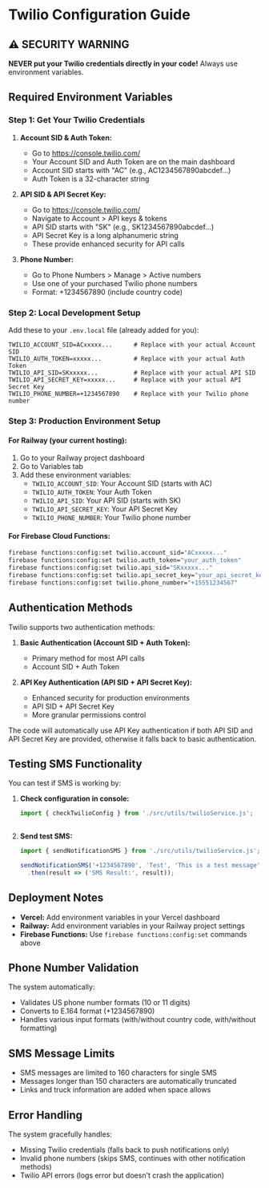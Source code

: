 # Twilio Configuration Guide

## ⚠️ SECURITY WARNING
**NEVER put your Twilio credentials directly in your code!** Always use environment variables.

## Required Environment Variables

### Step 1: Get Your Twilio Credentials
1. **Account SID & Auth Token:**
   - Go to https://console.twilio.com/
   - Your Account SID and Auth Token are on the main dashboard
   - Account SID starts with "AC" (e.g., AC1234567890abcdef...)
   - Auth Token is a 32-character string

2. **API SID & API Secret Key:**
   - Go to https://console.twilio.com/
   - Navigate to Account > API keys & tokens
   - API SID starts with "SK" (e.g., SK1234567890abcdef...)
   - API Secret Key is a long alphanumeric string
   - These provide enhanced security for API calls

3. **Phone Number:**
   - Go to Phone Numbers > Manage > Active numbers
   - Use one of your purchased Twilio phone numbers
   - Format: +1234567890 (include country code)

### Step 2: Local Development Setup
Add these to your `.env.local` file (already added for you):
```
TWILIO_ACCOUNT_SID=ACxxxxx...      # Replace with your actual Account SID
TWILIO_AUTH_TOKEN=xxxxx...         # Replace with your actual Auth Token  
TWILIO_API_SID=SKxxxxx...          # Replace with your actual API SID
TWILIO_API_SECRET_KEY=xxxxx...     # Replace with your actual API Secret Key
TWILIO_PHONE_NUMBER=+1234567890    # Replace with your Twilio phone number
```

### Step 3: Production Environment Setup

#### For Railway (your current hosting):
1. Go to your Railway project dashboard
2. Go to Variables tab
3. Add these environment variables:
   - `TWILIO_ACCOUNT_SID`: Your Account SID (starts with AC)
   - `TWILIO_AUTH_TOKEN`: Your Auth Token
   - `TWILIO_API_SID`: Your API SID (starts with SK)
   - `TWILIO_API_SECRET_KEY`: Your API Secret Key
   - `TWILIO_PHONE_NUMBER`: Your Twilio phone number

#### For Firebase Cloud Functions:
```bash
firebase functions:config:set twilio.account_sid="ACxxxxx..."
firebase functions:config:set twilio.auth_token="your_auth_token"
firebase functions:config:set twilio.api_sid="SKxxxxx..."
firebase functions:config:set twilio.api_secret_key="your_api_secret_key"
firebase functions:config:set twilio.phone_number="+15551234567"
```

## Authentication Methods
Twilio supports two authentication methods:

1. **Basic Authentication (Account SID + Auth Token):**
   - Primary method for most API calls
   - Account SID + Auth Token

2. **API Key Authentication (API SID + API Secret Key):**
   - Enhanced security for production environments
   - API SID + API Secret Key
   - More granular permissions control

The code will automatically use API Key authentication if both API SID and API Secret Key are provided, otherwise it falls back to basic authentication.

## Testing SMS Functionality

You can test if SMS is working by:

1. **Check configuration in console:**
   ```javascript
   import { checkTwilioConfig } from './src/utils/twilioService.js';
 
   ```

2. **Send test SMS:**
   ```javascript
   import { sendNotificationSMS } from './src/utils/twilioService.js';
   
   sendNotificationSMS('+1234567890', 'Test', 'This is a test message')
     .then(result => ('SMS Result:', result));
   ```

## Deployment Notes

- **Vercel:** Add environment variables in your Vercel dashboard
- **Railway:** Add environment variables in your Railway project settings
- **Firebase Functions:** Use `firebase functions:config:set` commands above

## Phone Number Validation

The system automatically:
- Validates US phone number formats (10 or 11 digits)
- Converts to E.164 format (+1234567890)
- Handles various input formats (with/without country code, with/without formatting)

## SMS Message Limits

- SMS messages are limited to 160 characters for single SMS
- Messages longer than 150 characters are automatically truncated
- Links and truck information are added when space allows

## Error Handling

The system gracefully handles:
- Missing Twilio credentials (falls back to push notifications only)
- Invalid phone numbers (skips SMS, continues with other notification methods)
- Twilio API errors (logs error but doesn't crash the application)
